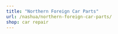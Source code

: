 ```yaml
---
title: "Northern Foreign Car Parts"
url: /nashua/northern-foreign-car-parts/
shop: car repair
---
```

